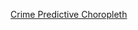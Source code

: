 [Crime Predictive Choropleth](https://njgeorge000158.github.io/Danger-Predictive-Map-Visualization/)
